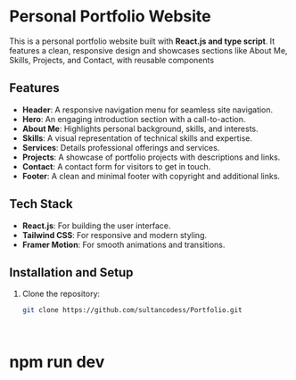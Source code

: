 # Personal Portfolio Website

This is a personal portfolio website built with **React.js and type script**. It features a clean, responsive design and showcases sections like About Me, Skills, Projects, and Contact, with reusable components 

## Features
- **Header**: A responsive navigation menu for seamless site navigation.
- **Hero**: An engaging introduction section with a call-to-action.
- **About Me**: Highlights personal background, skills, and interests.
- **Skills**: A visual representation of technical skills and expertise.
- **Services**: Details professional offerings and services.
- **Projects**: A showcase of portfolio projects with descriptions and links.
- **Contact**: A contact form for visitors to get in touch.
- **Footer**: A clean and minimal footer with copyright and additional links.

## Tech Stack
- **React.js**: For building the user interface.
- **Tailwind CSS**: For responsive and modern styling.
- **Framer Motion**: For smooth animations and transitions.


## Installation and Setup

1. Clone the repository:
   ```bash
   git clone https://github.com/sultancodess/Portfolio.git

 
# npm run dev
